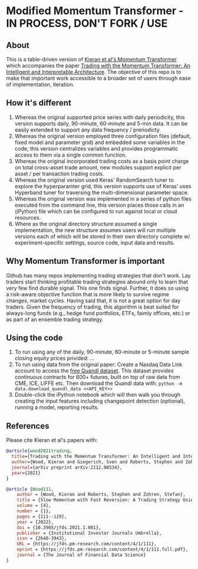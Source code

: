 # Modified Momentum Transformer - IN PROCESS, DON'T FORK / USE
## About
This is a table-driven version of [Kieran et al's Momentum Transformer](https://github.com/kieranjwood/trading-momentum-transformer) which accompanies the paper [Trading with the Momentum Transformer: An Intelligent and Interpretable Architecture](https://arxiv.org/pdf/2112.08534.pdf). The objective of this repo is to make that important work accessible to a broader set of users through ease of implementation, iteration.

## How it's different
1. Whereas the original supported price series with daily periodicity, this version supports daily, 90-minute, 60-minute and 5-min data. It can be easily extended to support any data frequency / preriodicty.
2. Whereas the original version employed three configuration files (default, fixed model and parameter grid) and embedded some variables in the code, this version centralizes variables and provides programmatic access to them via a single common function.
3. Whereas the original incorporated trading costs as a basis point charge on total cross-asset trade amount, new modules support explicit per asset / per transaction trading costs.
4. Whereas the original version used Keras' RandomSearch tuner to explore the hyperparamter grid, this version supports use of Keras' uses Hyperband tuner for traversing the multi-dimensional parameter space.
5. Whereas the original version was implemented in a series of python files executed from the command line, this version places those calls in an (iPython) file which can be configured to run against local or cloud resources.
6. Where as the original directory structure assumed a single implementation, the new structure assumes users will run multiple versions each of which will be stored in their own directory complete w/ experiment-specific settings, source code, input data and results.

## Why Momentum Transformer is important
Github has many repos implementing trading strategies that don't work. Lay traders start thinking profitable trading strategies abound only to learn that very few find durable signal. This one finds signal. Further, it does so using a risk-aware objective function that is more likely to survive regime changes, market cycles. Having said that, it is not a great option for day traders. Given the frequency of trading, this algorithm is best suited for always-long funds (e.g., hedge fund portfolios, ETFs, faimly offices, etc.) or as part of an ensemble trading strategy.

## Using the code
1. To run using any of the daily, 90-minute, 60-minute or 5-minute sample closing equity prices privided: ...
2. To run using data from the original paper: Create a Nasdaq Data Link account to access the [free Quandl dataset](https://data.nasdaq.com/data/CHRIS-wiki-continuous-futures/documentation). This dataset provides continuous contracts for 600+ futures, built on top of raw data from CME, ICE, LIFFE etc. Then download the Quandl data with: `python -m data.download_quandl_data <<API_KEY>>`
3. Double-click the iPython notebook which will then walk you through creating the input features including changepoint detection (optional), running a model, reporting results. 

## References
Please cite Kieran et al's papers with:
```bib
@article{wood2021trading,
  title={Trading with the Momentum Transformer: An Intelligent and Interpretable Architecture},
  author={Wood, Kieran and Giegerich, Sven and Roberts, Stephen and Zohren, Stefan},
  journal={arXiv preprint arXiv:2112.08534},
  year={2021}
}

@article {Wood111,
	author = {Wood, Kieran and Roberts, Stephen and Zohren, Stefan},
	title = {Slow Momentum with Fast Reversion: A Trading Strategy Using Deep Learning and Changepoint Detection},
	volume = {4},
	number = {1},
	pages = {111--129},
	year = {2022},
	doi = {10.3905/jfds.2021.1.081},
	publisher = {Institutional Investor Journals Umbrella},
	issn = {2640-3943},
	URL = {https://jfds.pm-research.com/content/4/1/111},
	eprint = {https://jfds.pm-research.com/content/4/1/111.full.pdf},
	journal = {The Journal of Financial Data Science}
}
